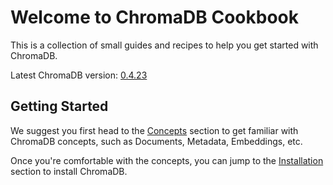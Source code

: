 # Welcome to ChromaDB Cookbook

This is a collection of small guides and recipes to help you get started with ChromaDB.

Latest ChromaDB version: [0.4.23](https://github.com/chroma-core/chroma/releases/tag/0.4.23)

## Getting Started

We suggest you first head to the [Concepts](core/concepts.md) section to get familiar with ChromaDB concepts, such as
Documents, Metadata, Embeddings, etc.

Once you're comfortable with the concepts, you can jump to the [Installation](core/install.md) section to install
ChromaDB.
